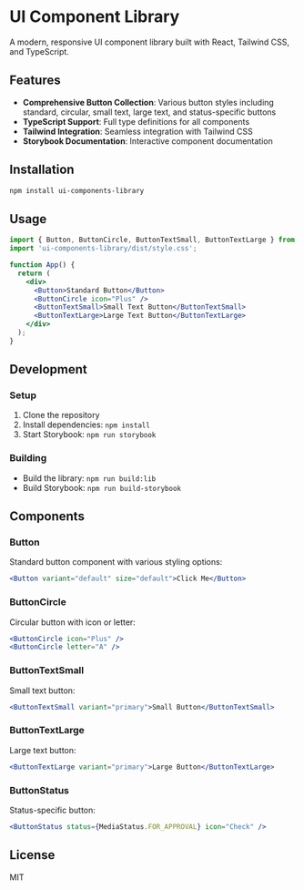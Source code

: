 
# UI Component Library

A modern, responsive UI component library built with React, Tailwind CSS, and TypeScript.

## Features

- **Comprehensive Button Collection**: Various button styles including standard, circular, small text, large text, and status-specific buttons
- **TypeScript Support**: Full type definitions for all components
- **Tailwind Integration**: Seamless integration with Tailwind CSS
- **Storybook Documentation**: Interactive component documentation

## Installation

```bash
npm install ui-components-library
```

## Usage

```jsx
import { Button, ButtonCircle, ButtonTextSmall, ButtonTextLarge } from 'ui-components-library';
import 'ui-components-library/dist/style.css';

function App() {
  return (
    <div>
      <Button>Standard Button</Button>
      <ButtonCircle icon="Plus" />
      <ButtonTextSmall>Small Text Button</ButtonTextSmall>
      <ButtonTextLarge>Large Text Button</ButtonTextLarge>
    </div>
  );
}
```

## Development

### Setup

1. Clone the repository
2. Install dependencies: `npm install`
3. Start Storybook: `npm run storybook`

### Building

- Build the library: `npm run build:lib`
- Build Storybook: `npm run build-storybook`

## Components

### Button

Standard button component with various styling options:

```jsx
<Button variant="default" size="default">Click Me</Button>
```

### ButtonCircle

Circular button with icon or letter:

```jsx
<ButtonCircle icon="Plus" />
<ButtonCircle letter="A" />
```

### ButtonTextSmall

Small text button:

```jsx
<ButtonTextSmall variant="primary">Small Button</ButtonTextSmall>
```

### ButtonTextLarge

Large text button:

```jsx
<ButtonTextLarge variant="primary">Large Button</ButtonTextLarge>
```

### ButtonStatus

Status-specific button:

```jsx
<ButtonStatus status={MediaStatus.FOR_APPROVAL} icon="Check" />
```

## License

MIT
